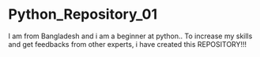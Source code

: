 # Python_Repository_01
I am from Bangladesh and i am a beginner at python.. To increase my skills and get feedbacks from other experts, i have created this REPOSITORY!!!

